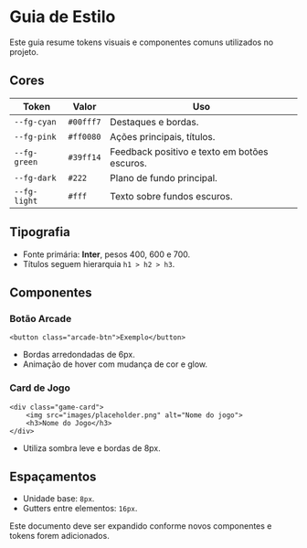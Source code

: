 # Guia de Estilo

Este guia resume tokens visuais e componentes comuns utilizados no projeto.

## Cores

| Token | Valor | Uso |
|-------|-------|-----|
| `--fg-cyan` | `#00fff7` | Destaques e bordas.
| `--fg-pink` | `#ff0080` | Ações principais, títulos.
| `--fg-green` | `#39ff14` | Feedback positivo e texto em botões escuros.
| `--fg-dark` | `#222` | Plano de fundo principal.
| `--fg-light` | `#fff` | Texto sobre fundos escuros.

## Tipografia

- Fonte primária: **Inter**, pesos 400, 600 e 700.
- Títulos seguem hierarquia `h1 > h2 > h3`.

## Componentes

### Botão Arcade

```
<button class="arcade-btn">Exemplo</button>
```

- Bordas arredondadas de 6px.
- Animação de hover com mudança de cor e glow.

### Card de Jogo

```
<div class="game-card">
    <img src="images/placeholder.png" alt="Nome do jogo">
    <h3>Nome do Jogo</h3>
</div>
```

- Utiliza sombra leve e bordas de 8px.

## Espaçamentos

- Unidade base: `8px`.
- Gutters entre elementos: `16px`.

Este documento deve ser expandido conforme novos componentes e tokens forem adicionados.
